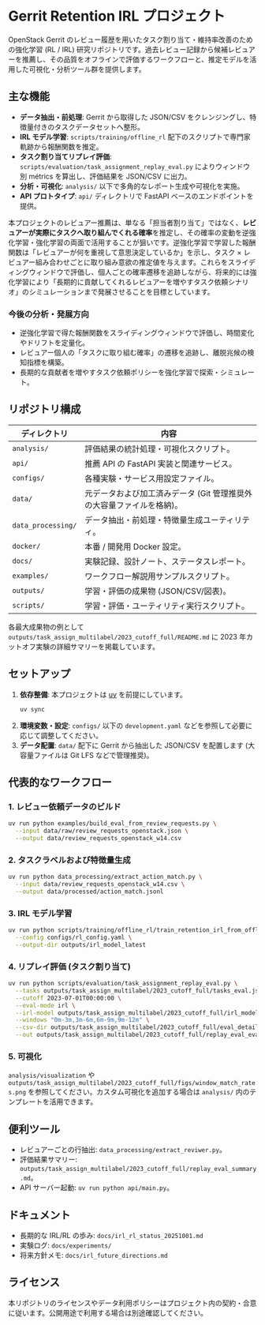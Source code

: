 # Gerrit Retention IRL プロジェクト

OpenStack Gerrit のレビュー履歴を用いたタスク割り当て・維持率改善のための強化学習 (RL / IRL) 研究リポジトリです。過去レビュー記録から候補レビュアーを推薦し、その品質をオフラインで評価するワークフローと、推定モデルを活用した可視化・分析ツール群を提供します。

## 主な機能

- **データ抽出・前処理**: Gerrit から取得した JSON/CSV をクレンジングし、特徴量付きのタスクデータセットへ整形。
- **IRL モデル学習**: `scripts/training/offline_rl` 配下のスクリプトで専門家軌跡から報酬関数を推定。
- **タスク割り当てリプレイ評価**: `scripts/evaluation/task_assignment_replay_eval.py` によりウィンドウ別 métrics を算出し、評価結果を JSON/CSV に出力。
- **分析・可視化**: `analysis/` 以下で多角的なレポート生成や可視化を実施。
- **API プロトタイプ**: `api/` ディレクトリで FastAPI ベースのエンドポイントを提供。

本プロジェクトのレビュアー推薦は、単なる「担当者割り当て」ではなく、**レビュアーが実際にタスクへ取り組んでくれる確率**を推定し、その確率の変動を逆強化学習・強化学習の両面で活用することが狙いです。逆強化学習で学習した報酬関数は「レビュアーが何を重視して意思決定しているか」を示し、タスク × レビュアー組み合わせごとに取り組み意欲の推定値を与えます。これらをスライディングウィンドウで評価し、個人ごとの確率遷移を追跡しながら、将来的には強化学習により「長期的に貢献してくれるレビュアーを増やすタスク依頼シナリオ」のシミュレーションまで発展させることを目標としています。

### 今後の分析・発展方向

- 逆強化学習で得た報酬関数をスライディングウィンドウで評価し、時間変化やドリフトを定量化。
- レビュアー個人の「タスクに取り組む確率」の遷移を追跡し、離脱兆候の検知指標を構築。
- 長期的な貢献者を増やすタスク依頼ポリシーを強化学習で探索・シミュレート。

## リポジトリ構成

| ディレクトリ       | 内容                                                                  |
| ------------------ | --------------------------------------------------------------------- |
| `analysis/`        | 評価結果の統計処理・可視化スクリプト。                                |
| `api/`             | 推薦 API の FastAPI 実装と関連サービス。                              |
| `configs/`         | 各種実験・サービス用設定ファイル。                                    |
| `data/`            | 元データおよび加工済みデータ (Git 管理推奨外の大容量ファイルを格納)。 |
| `data_processing/` | データ抽出・前処理・特徴量生成ユーティリティ。                        |
| `docker/`          | 本番 / 開発用 Docker 設定。                                           |
| `docs/`            | 実験記録、設計ノート、ステータスレポート。                            |
| `examples/`        | ワークフロー解説用サンプルスクリプト。                                |
| `outputs/`         | 学習・評価の成果物 (JSON/CSV/図表)。                                  |
| `scripts/`         | 学習・評価・ユーティリティ実行スクリプト。                            |

各最大成果物の例として `outputs/task_assign_multilabel/2023_cutoff_full/README.md` に 2023 年カットオフ実験の詳細サマリーを掲載しています。

## セットアップ

1. **依存整備**: 本プロジェクトは [uv](https://github.com/astral-sh/uv) を前提にしています。
   ```bash
   uv sync
   ```
2. **環境変数・設定**: `configs/` 以下の `development.yaml` などを参照して必要に応じて調整してください。
3. **データ配置**: `data/` 配下に Gerrit から抽出した JSON/CSV を配置します (大容量ファイルは Git LFS などで管理推奨)。

## 代表的なワークフロー

### 1. レビュー依頼データのビルド

```bash
uv run python examples/build_eval_from_review_requests.py \
  --input data/raw/review_requests_openstack.json \
  --output data/review_requests_openstack_w14.csv
```

### 2. タスクラベルおよび特徴量生成

```bash
uv run python data_processing/extract_action_match.py \
  --input data/review_requests_openstack_w14.csv \
  --output data/processed/action_match.jsonl
```

### 3. IRL モデル学習

```bash
uv run python scripts/training/offline_rl/train_retention_irl_from_offline.py \
  --config configs/rl_config.yaml \
  --output-dir outputs/irl_model_latest
```

### 4. リプレイ評価 (タスク割り当て)

```bash
uv run python scripts/evaluation/task_assignment_replay_eval.py \
  --tasks outputs/task_assign_multilabel/2023_cutoff_full/tasks_eval.jsonl \
  --cutoff 2023-07-01T00:00:00 \
  --eval-mode irl \
  --irl-model outputs/task_assign_multilabel/2023_cutoff_full/irl_model.json \
  --windows "0m-3m,3m-6m,6m-9m,9m-12m" \
  --csv-dir outputs/task_assign_multilabel/2023_cutoff_full/eval_detail \
  --out outputs/task_assign_multilabel/2023_cutoff_full/replay_eval_eval.json
```

### 5. 可視化

`analysis/visualization` や `outputs/task_assign_multilabel/2023_cutoff_full/figs/window_match_rates.png` を参照してください。カスタム可視化を追加する場合は `analysis/` 内のテンプレートを活用できます。

## 便利ツール

- レビュアーごとの行抽出: `data_processing/extract_reviwer.py`。
- 評価結果サマリー: `outputs/task_assign_multilabel/2023_cutoff_full/replay_eval_summary.md`。
- API サーバー起動: `uv run python api/main.py`。

## ドキュメント

- 長期的な IRL/RL の歩み: `docs/irl_rl_status_20251001.md`
- 実験ログ: `docs/experiments/`
- 将来方針メモ: `docs/irl_future_directions.md`

## ライセンス

本リポジトリのライセンスやデータ利用ポリシーはプロジェクト内の契約・合意に従います。公開用途で利用する場合は別途確認してください。
